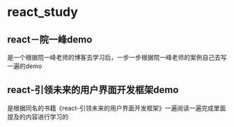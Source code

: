 # react_study

## react－院一峰demo

是一个根据院一峰老师的博客去学习后，一步一步根据院一峰老师的案例自己去写一遍的demo


## react-引领未来的用户界面开发框架demo

是根据同名的书籍《react-引领未来的用户界面开发框架》一遍阅读一遍完成里面提及的内容进行学习的


